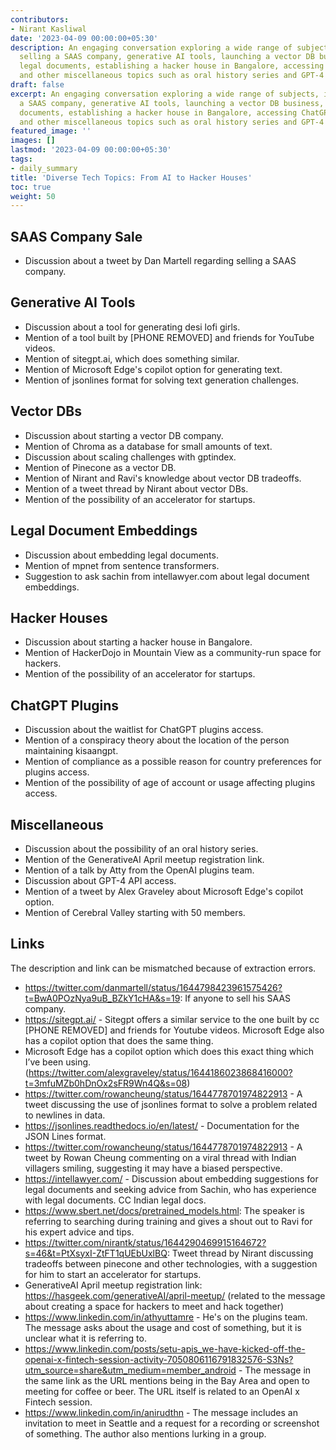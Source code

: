 ```yaml
---
contributors:
- Nirant Kasliwal
date: '2023-04-09 00:00:00+05:30'
description: An engaging conversation exploring a wide range of subjects, including
  selling a SAAS company, generative AI tools, launching a vector DB business, embedding
  legal documents, establishing a hacker house in Bangalore, accessing ChatGPT plugins,
  and other miscellaneous topics such as oral history series and GPT-4 API access.
draft: false
excerpt: An engaging conversation exploring a wide range of subjects, including selling
  a SAAS company, generative AI tools, launching a vector DB business, embedding legal
  documents, establishing a hacker house in Bangalore, accessing ChatGPT plugins,
  and other miscellaneous topics such as oral history series and GPT-4 API access.
featured_image: ''
images: []
lastmod: '2023-04-09 00:00:00+05:30'
tags:
- daily_summary
title: 'Diverse Tech Topics: From AI to Hacker Houses'
toc: true
weight: 50
---
```


## SAAS Company Sale
- Discussion about a tweet by Dan Martell regarding selling a SAAS company.

## Generative AI Tools
- Discussion about a tool for generating desi lofi girls.
- Mention of a tool built by [PHONE REMOVED] and friends for YouTube videos.
- Mention of sitegpt.ai, which does something similar.
- Mention of Microsoft Edge's copilot option for generating text.
- Mention of jsonlines format for solving text generation challenges.

## Vector DBs
- Discussion about starting a vector DB company.
- Mention of Chroma as a database for small amounts of text.
- Discussion about scaling challenges with gptindex.
- Mention of Pinecone as a vector DB.
- Mention of Nirant and Ravi's knowledge about vector DB tradeoffs.
- Mention of a tweet thread by Nirant about vector DBs.
- Mention of the possibility of an accelerator for startups.

## Legal Document Embeddings
- Discussion about embedding legal documents.
- Mention of mpnet from sentence transformers.
- Suggestion to ask sachin from intellawyer.com about legal document embeddings.

## Hacker Houses
- Discussion about starting a hacker house in Bangalore.
- Mention of HackerDojo in Mountain View as a community-run space for hackers.
- Mention of the possibility of an accelerator for startups.

## ChatGPT Plugins
- Discussion about the waitlist for ChatGPT plugins access.
- Mention of a conspiracy theory about the location of the person maintaining kisaangpt.
- Mention of compliance as a possible reason for country preferences for plugins access.
- Mention of the possibility of age of account or usage affecting plugins access.

## Miscellaneous
- Discussion about the possibility of an oral history series.
- Mention of the GenerativeAI April meetup registration link.
- Mention of a talk by Atty from the OpenAI plugins team.
- Discussion about GPT-4 API access.
- Mention of a tweet by Alex Graveley about Microsoft Edge's copilot option.
- Mention of Cerebral Valley starting with 50 members.

## Links
The description and link can be mismatched because of extraction errors.

- https://twitter.com/danmartell/status/1644798423961575426?t=BwA0POzNya9uB_BZkY1cHA&s=19: If anyone to sell his SAAS company.
- https://sitegpt.ai/ - Sitegpt offers a similar service to the one built by cc [PHONE REMOVED] and friends for Youtube videos. Microsoft Edge also has a copilot option that does the same thing.
- Microsoft Edge has a copilot option which does this exact thing which I’ve been using. (https://twitter.com/alexgraveley/status/1644186023868416000?t=3mfuMZb0hDnOx2sFR9Wn4Q&s=08)
- https://twitter.com/rowancheung/status/1644778701974822913 - A tweet discussing the use of jsonlines format to solve a problem related to newlines in data.
- https://jsonlines.readthedocs.io/en/latest/ - Documentation for the JSON Lines format.
- https://twitter.com/rowancheung/status/1644778701974822913 - A tweet by Rowan Cheung commenting on a viral thread with Indian villagers smiling, suggesting it may have a biased perspective.
- https://intellawyer.com/ - Discussion about embedding suggestions for legal documents and seeking advice from Sachin, who has experience with legal documents. CC Indian legal docs.
- https://www.sbert.net/docs/pretrained_models.html: The speaker is referring to searching during training and gives a shout out to Ravi for his expert advice and tips.
- https://twitter.com/nirantk/status/1644290469915164672?s=46&t=PtXsyxI-ZtFT1qUEbUxlBQ: Tweet thread by Nirant discussing tradeoffs between pinecone and other technologies, with a suggestion for him to start an accelerator for startups.
- GenerativeAI April meetup registration link: https://hasgeek.com/generativeAI/april-meetup/ (related to the message about creating a space for hackers to meet and hack together)
- https://www.linkedin.com/in/athyuttamre - He's on the plugins team. The message asks about the usage and cost of something, but it is unclear what it is referring to.
- https://www.linkedin.com/posts/setu-apis_we-have-kicked-off-the-openai-x-fintech-session-activity-7050806116791832576-S3Ns?utm_source=share&utm_medium=member_android - The message in the same link as the URL mentions being in the Bay Area and open to meeting for coffee or beer. The URL itself is related to an OpenAI x Fintech session.
- https://www.linkedin.com/in/anirudthn - The message includes an invitation to meet in Seattle and a request for a recording or screenshot of something. The author also mentions lurking in a group.